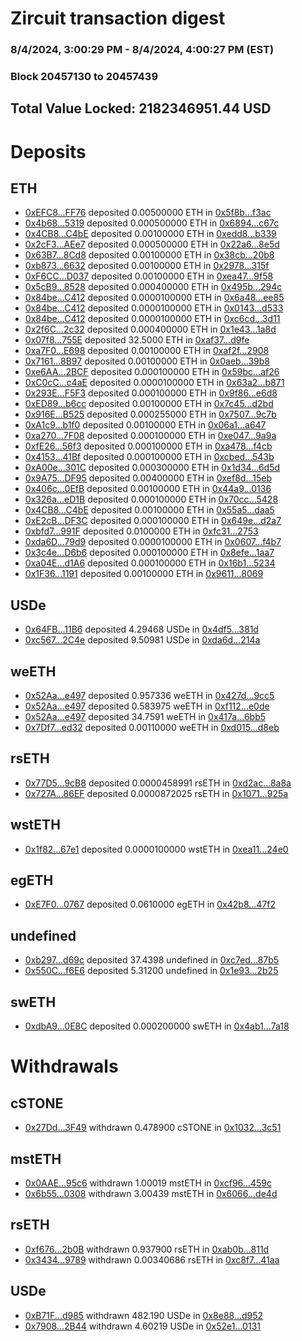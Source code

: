 # Zircuit transaction digest
### 8/4/2024, 3:00:29 PM - 8/4/2024, 4:00:27 PM (EST)
### Block 20457130 to 20457439

## Total Value Locked: 2182346951.44 USD

# Deposits
## ETH
- [0xEFC8...FF76](https://etherscan.io/address/0xEFC8D05a780E052d2969f3D268F05c0D7032FF76) deposited 0.00500000 ETH in [0x5f8b...f3ac](https://etherscan.io/tx/0xEFC8D05a780E052d2969f3D268F05c0D7032FF76)
- [0x4b68...5319](https://etherscan.io/address/0x4b684b7905B2DA4d1e074B64a7208FE0fb655319) deposited 0.000500000 ETH in [0x6894...c67c](https://etherscan.io/tx/0x4b684b7905B2DA4d1e074B64a7208FE0fb655319)
- [0x4CB8...C4bE](https://etherscan.io/address/0x4CB8ed531DF3A23A5E639285A913Cc6A0E3AC4bE) deposited 0.00100000 ETH in [0xedd8...b339](https://etherscan.io/tx/0x4CB8ed531DF3A23A5E639285A913Cc6A0E3AC4bE)
- [0x2cF3...AEe7](https://etherscan.io/address/0x2cF3bc994c63df03e3438226CC2E52Ffa980AEe7) deposited 0.000500000 ETH in [0x22a6...8e5d](https://etherscan.io/tx/0x2cF3bc994c63df03e3438226CC2E52Ffa980AEe7)
- [0x63B7...8Cd8](https://etherscan.io/address/0x63B77F6dd7852eb7e15b7BdA295A4270481e8Cd8) deposited 0.00100000 ETH in [0x38cb...20b8](https://etherscan.io/tx/0x63B77F6dd7852eb7e15b7BdA295A4270481e8Cd8)
- [0xb873...6632](https://etherscan.io/address/0xb873312EEa2b9F07e73f3dF5f628cF4e01026632) deposited 0.00100000 ETH in [0x2978...315f](https://etherscan.io/tx/0xb873312EEa2b9F07e73f3dF5f628cF4e01026632)
- [0xF6CC...D037](https://etherscan.io/address/0xF6CC674930985eDEFcd56a30Da522C327039D037) deposited 0.00100000 ETH in [0xea47...9f58](https://etherscan.io/tx/0xF6CC674930985eDEFcd56a30Da522C327039D037)
- [0x5cB9...8528](https://etherscan.io/address/0x5cB92c891A28491A566Ba10ac85936eBc1ad8528) deposited 0.000400000 ETH in [0x495b...294c](https://etherscan.io/tx/0x5cB92c891A28491A566Ba10ac85936eBc1ad8528)
- [0x84be...C412](https://etherscan.io/address/0x84be480Ee32f01E59D60D42Cd6574D53Dc4dC412) deposited 0.0000100000 ETH in [0x6a48...ee85](https://etherscan.io/tx/0x84be480Ee32f01E59D60D42Cd6574D53Dc4dC412)
- [0x84be...C412](https://etherscan.io/address/0x84be480Ee32f01E59D60D42Cd6574D53Dc4dC412) deposited 0.0000100000 ETH in [0x0143...d533](https://etherscan.io/tx/0x84be480Ee32f01E59D60D42Cd6574D53Dc4dC412)
- [0x84be...C412](https://etherscan.io/address/0x84be480Ee32f01E59D60D42Cd6574D53Dc4dC412) deposited 0.0000100000 ETH in [0xc6cd...3d11](https://etherscan.io/tx/0x84be480Ee32f01E59D60D42Cd6574D53Dc4dC412)
- [0x2f6C...2c32](https://etherscan.io/address/0x2f6CC036641cA932b36B0051e7c0744e9c9e2c32) deposited 0.000400000 ETH in [0x1e43...1a8d](https://etherscan.io/tx/0x2f6CC036641cA932b36B0051e7c0744e9c9e2c32)
- [0x07f8...755E](https://etherscan.io/address/0x07f82CEa5770723207f8544a00023DEb8968755E) deposited 32.5000 ETH in [0xaf37...d9fe](https://etherscan.io/tx/0x07f82CEa5770723207f8544a00023DEb8968755E)
- [0xa7F0...E698](https://etherscan.io/address/0xa7F053d0a4dF46577428B84Fb3A59e98775eE698) deposited 0.00100000 ETH in [0xaf2f...2908](https://etherscan.io/tx/0xa7F053d0a4dF46577428B84Fb3A59e98775eE698)
- [0x7161...8B97](https://etherscan.io/address/0x71618beC613e484316dDD6174330F1C712E78B97) deposited 0.00100000 ETH in [0x0aeb...39b8](https://etherscan.io/tx/0x71618beC613e484316dDD6174330F1C712E78B97)
- [0xe6AA...2BCF](https://etherscan.io/address/0xe6AA562F97d6FE3Bfa2D8603eE9737E3C33C2BCF) deposited 0.000100000 ETH in [0x59bc...af26](https://etherscan.io/tx/0xe6AA562F97d6FE3Bfa2D8603eE9737E3C33C2BCF)
- [0xC0cC...c4aE](https://etherscan.io/address/0xC0cC1AFa84D19bfab225343033B021806389c4aE) deposited 0.0000100000 ETH in [0x63a2...b871](https://etherscan.io/tx/0xC0cC1AFa84D19bfab225343033B021806389c4aE)
- [0x293E...F5F3](https://etherscan.io/address/0x293E5Bc2a68027635A84DF9966Ea2f487906F5F3) deposited 0.000100000 ETH in [0x9f86...e6d8](https://etherscan.io/tx/0x293E5Bc2a68027635A84DF9966Ea2f487906F5F3)
- [0xED89...b6cc](https://etherscan.io/address/0xED89c81CDA91504299D66b2e05f499358F63b6cc) deposited 0.00100000 ETH in [0x7c45...d2bd](https://etherscan.io/tx/0xED89c81CDA91504299D66b2e05f499358F63b6cc)
- [0x916E...B525](https://etherscan.io/address/0x916Ea004d1A55Bf79dAae1140562136403dDB525) deposited 0.000255000 ETH in [0x7507...9c7b](https://etherscan.io/tx/0x916Ea004d1A55Bf79dAae1140562136403dDB525)
- [0xA1c9...b1f0](https://etherscan.io/address/0xA1c9c57cdfE8FB8905253e7d88079aC27c65b1f0) deposited 0.00100000 ETH in [0x06a1...a647](https://etherscan.io/tx/0xA1c9c57cdfE8FB8905253e7d88079aC27c65b1f0)
- [0xa270...7F08](https://etherscan.io/address/0xa270d2222d62500d2821f0c5dD2BC4fE4d497F08) deposited 0.000100000 ETH in [0xe047...9a9a](https://etherscan.io/tx/0xa270d2222d62500d2821f0c5dD2BC4fE4d497F08)
- [0xfE26...56f3](https://etherscan.io/address/0xfE2610062D1Fc38203427ED1dEfE48f1CAF056f3) deposited 0.000100000 ETH in [0xa478...f4cb](https://etherscan.io/tx/0xfE2610062D1Fc38203427ED1dEfE48f1CAF056f3)
- [0x4153...41Bf](https://etherscan.io/address/0x4153F9Afe86f1d96459292E2cA36763D4c8841Bf) deposited 0.000100000 ETH in [0xcbed...543b](https://etherscan.io/tx/0x4153F9Afe86f1d96459292E2cA36763D4c8841Bf)
- [0xA00e...301C](https://etherscan.io/address/0xA00e417a65491c5beFb8EfF1dC79CbEE505c301C) deposited 0.000300000 ETH in [0x1d34...6d5d](https://etherscan.io/tx/0xA00e417a65491c5beFb8EfF1dC79CbEE505c301C)
- [0x9A75...DF95](https://etherscan.io/address/0x9A75e4b607Ea0aB30F129Bf8e65Bc86Dc171DF95) deposited 0.00400000 ETH in [0xef8d...15eb](https://etherscan.io/tx/0x9A75e4b607Ea0aB30F129Bf8e65Bc86Dc171DF95)
- [0x406c...0EfB](https://etherscan.io/address/0x406c0C92b5bB8E9b890e5bc7a33870a83a950EfB) deposited 0.00100000 ETH in [0x44a9...0136](https://etherscan.io/tx/0x406c0C92b5bB8E9b890e5bc7a33870a83a950EfB)
- [0x326a...eD1B](https://etherscan.io/address/0x326a8825472bB0F4719998E708a1eEeb4473eD1B) deposited 0.000100000 ETH in [0x70cc...5428](https://etherscan.io/tx/0x326a8825472bB0F4719998E708a1eEeb4473eD1B)
- [0x4CB8...C4bE](https://etherscan.io/address/0x4CB8ed531DF3A23A5E639285A913Cc6A0E3AC4bE) deposited 0.00100000 ETH in [0x55a5...daa5](https://etherscan.io/tx/0x4CB8ed531DF3A23A5E639285A913Cc6A0E3AC4bE)
- [0xE2cB...DF3C](https://etherscan.io/address/0xE2cB13999b4a415673aB573C9E4A53600542DF3C) deposited 0.000100000 ETH in [0x649e...d2a7](https://etherscan.io/tx/0xE2cB13999b4a415673aB573C9E4A53600542DF3C)
- [0xbfd7...991F](https://etherscan.io/address/0xbfd7CFc6f34dacf913d2E8408D6A29A6A0C7991F) deposited 0.0100000 ETH in [0xfc31...2753](https://etherscan.io/tx/0xbfd7CFc6f34dacf913d2E8408D6A29A6A0C7991F)
- [0xda6D...79d9](https://etherscan.io/address/0xda6D534Da2169934A63bc5808baf2f1E291e79d9) deposited 0.0000100000 ETH in [0x0607...f4b7](https://etherscan.io/tx/0xda6D534Da2169934A63bc5808baf2f1E291e79d9)
- [0x3c4e...D6b6](https://etherscan.io/address/0x3c4ec97A1Fe7c33E2DEF2F7c229915812FB2D6b6) deposited 0.000100000 ETH in [0x8efe...1aa7](https://etherscan.io/tx/0x3c4ec97A1Fe7c33E2DEF2F7c229915812FB2D6b6)
- [0xa04E...d1A6](https://etherscan.io/address/0xa04E3EEeA57232970908FB29b17C65AE5c7cd1A6) deposited 0.000100000 ETH in [0x16b1...5234](https://etherscan.io/tx/0xa04E3EEeA57232970908FB29b17C65AE5c7cd1A6)
- [0x1F36...1191](https://etherscan.io/address/0x1F367E135c820B3ED88c16eDb30eF2D508aD1191) deposited 0.00100000 ETH in [0x9611...8069](https://etherscan.io/tx/0x1F367E135c820B3ED88c16eDb30eF2D508aD1191)
## USDe
- [0x64FB...11B6](https://etherscan.io/address/0x64FBc6F1A8B26283036B4cF9c4d60AC1201C11B6) deposited 4.29468 USDe in [0x4df5...381d](https://etherscan.io/tx/0x64FBc6F1A8B26283036B4cF9c4d60AC1201C11B6)
- [0xc567...2C4e](https://etherscan.io/address/0xc5672F89AD95570e466f5ED0681A229DDDfd2C4e) deposited 9.50981 USDe in [0xda6d...214a](https://etherscan.io/tx/0xc5672F89AD95570e466f5ED0681A229DDDfd2C4e)
## weETH
- [0x52Aa...e497](https://etherscan.io/address/0x52Aa899454998Be5b000Ad077a46Bbe360F4e497) deposited 0.957336 weETH in [0x427d...9cc5](https://etherscan.io/tx/0x52Aa899454998Be5b000Ad077a46Bbe360F4e497)
- [0x52Aa...e497](https://etherscan.io/address/0x52Aa899454998Be5b000Ad077a46Bbe360F4e497) deposited 0.583975 weETH in [0xf112...e0de](https://etherscan.io/tx/0x52Aa899454998Be5b000Ad077a46Bbe360F4e497)
- [0x52Aa...e497](https://etherscan.io/address/0x52Aa899454998Be5b000Ad077a46Bbe360F4e497) deposited 34.7591 weETH in [0x417a...6bb5](https://etherscan.io/tx/0x52Aa899454998Be5b000Ad077a46Bbe360F4e497)
- [0x7Df7...ed32](https://etherscan.io/address/0x7Df7cBE336149f7899714a083aB4449a8313ed32) deposited 0.00110000 weETH in [0xd015...d8eb](https://etherscan.io/tx/0x7Df7cBE336149f7899714a083aB4449a8313ed32)
## rsETH
- [0x77D5...9cB8](https://etherscan.io/address/0x77D5BC38Aa7589360480E7Af5b6a6e453E8D9cB8) deposited 0.0000458991 rsETH in [0xd2ac...8a8a](https://etherscan.io/tx/0x77D5BC38Aa7589360480E7Af5b6a6e453E8D9cB8)
- [0x727A...86EF](https://etherscan.io/address/0x727A4841B9c08Ec2F4b2F6D6bc8108b8A77e86EF) deposited 0.0000872025 rsETH in [0x1071...925a](https://etherscan.io/tx/0x727A4841B9c08Ec2F4b2F6D6bc8108b8A77e86EF)
## wstETH
- [0x1f82...67e1](https://etherscan.io/address/0x1f8231Ef50E99D361B5252A24EC2eC44285367e1) deposited 0.0000100000 wstETH in [0xea11...24e0](https://etherscan.io/tx/0x1f8231Ef50E99D361B5252A24EC2eC44285367e1)
## egETH
- [0xE7F0...0767](https://etherscan.io/address/0xE7F0A5D8B1229844b554865B43B13B22bb760767) deposited 0.0610000 egETH in [0x42b8...47f2](https://etherscan.io/tx/0xE7F0A5D8B1229844b554865B43B13B22bb760767)
## undefined
- [0xb297...d69c](https://etherscan.io/address/0xb29711B48490A8987938B9855D72BC459529d69c) deposited 37.4398 undefined in [0xc7ed...87b5](https://etherscan.io/tx/0xb29711B48490A8987938B9855D72BC459529d69c)
- [0x550C...f6E6](https://etherscan.io/address/0x550C1AAc912757ffF05E945b09C5bA99D122f6E6) deposited 5.31200 undefined in [0x1e93...2b25](https://etherscan.io/tx/0x550C1AAc912757ffF05E945b09C5bA99D122f6E6)
## swETH
- [0xdbA9...0E8C](https://etherscan.io/address/0xdbA9f352E437193cE2fd42eaFcda80e3bF4E0E8C) deposited 0.000200000 swETH in [0x4ab1...7a18](https://etherscan.io/tx/0xdbA9f352E437193cE2fd42eaFcda80e3bF4E0E8C)
# Withdrawals
## cSTONE
- [0x27Dd...3F49](https://etherscan.io/address/0x27Dd0E3aCeD1F2A14e0a63c91207Cb8Ace193F49) withdrawn 0.478900 cSTONE in [0x1032...3c51](https://etherscan.io/tx/0x27Dd0E3aCeD1F2A14e0a63c91207Cb8Ace193F49)
## mstETH
- [0x0AAE...95c6](https://etherscan.io/address/0x0AAE9Ae032b04fB8AC1F6265ecd7710f443995c6) withdrawn 1.00019 mstETH in [0xcf96...459c](https://etherscan.io/tx/0x0AAE9Ae032b04fB8AC1F6265ecd7710f443995c6)
- [0x6b55...0308](https://etherscan.io/address/0x6b558C075Dce25A9daA5Fa2045a6b302aCb80308) withdrawn 3.00439 mstETH in [0x6066...de4d](https://etherscan.io/tx/0x6b558C075Dce25A9daA5Fa2045a6b302aCb80308)
## rsETH
- [0xf676...2b0B](https://etherscan.io/address/0xf676B1d0fbb4cD393cDAe460f3312D9b89402b0B) withdrawn 0.937900 rsETH in [0xab0b...811d](https://etherscan.io/tx/0xf676B1d0fbb4cD393cDAe460f3312D9b89402b0B)
- [0x3434...9789](https://etherscan.io/address/0x34349c5569e7B846c3558961552D2202760A9789) withdrawn 0.00340686 rsETH in [0xc8f7...41aa](https://etherscan.io/tx/0x34349c5569e7B846c3558961552D2202760A9789)
## USDe
- [0xB71F...d985](https://etherscan.io/address/0xB71F353dEBf0aD9a65f93000B93089b49E91d985) withdrawn 482.190 USDe in [0x8e88...d952](https://etherscan.io/tx/0xB71F353dEBf0aD9a65f93000B93089b49E91d985)
- [0x7908...2B44](https://etherscan.io/address/0x7908f86cE084eCce133d2666630009BB279C2B44) withdrawn 4.60219 USDe in [0x52e1...0131](https://etherscan.io/tx/0x7908f86cE084eCce133d2666630009BB279C2B44)
